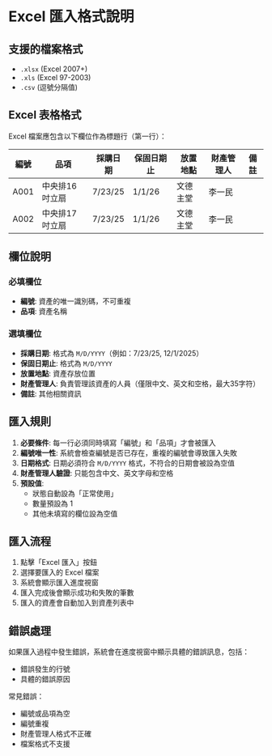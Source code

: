 # Excel 匯入格式說明

## 支援的檔案格式

- `.xlsx` (Excel 2007+)
- `.xls` (Excel 97-2003)
- `.csv` (逗號分隔值)

## Excel 表格格式

Excel 檔案應包含以下欄位作為標題行（第一行）：

| 編號 | 品項           | 採購日期 | 保固日期止 | 放置地點 | 財產管理人 | 備註 |
| ---- | -------------- | -------- | ---------- | -------- | ---------- | ---- |
| A001 | 中央排16吋立扇 | 7/23/25  | 1/1/26     | 文德主堂 | 李一民     |      |
| A002 | 中央排17吋立扇 | 7/23/25  | 1/1/26     | 文德主堂 | 李一民     |      |

## 欄位說明

### 必填欄位

- **編號**: 資產的唯一識別碼，不可重複
- **品項**: 資產名稱

### 選填欄位

- **採購日期**: 格式為 `M/D/YYYY`（例如：7/23/25, 12/1/2025）
- **保固日期止**: 格式為 `M/D/YYYY`
- **放置地點**: 資產存放位置
- **財產管理人**: 負責管理該資產的人員（僅限中文、英文和空格，最大35字符）
- **備註**: 其他相關資訊

## 匯入規則

1. **必要條件**: 每一行必須同時填寫「編號」和「品項」才會被匯入
2. **編號唯一性**: 系統會檢查編號是否已存在，重複的編號會導致匯入失敗
3. **日期格式**: 日期必須符合 `M/D/YYYY` 格式，不符合的日期會被設為空值
4. **財產管理人驗證**: 只能包含中文、英文字母和空格
5. **預設值**:
   - 狀態自動設為「正常使用」
   - 數量預設為 1
   - 其他未填寫的欄位設為空值

## 匯入流程

1. 點擊「Excel 匯入」按鈕
2. 選擇要匯入的 Excel 檔案
3. 系統會顯示匯入進度視窗
4. 匯入完成後會顯示成功和失敗的筆數
5. 匯入的資產會自動加入到資產列表中

## 錯誤處理

如果匯入過程中發生錯誤，系統會在進度視窗中顯示具體的錯誤訊息，包括：

- 錯誤發生的行號
- 具體的錯誤原因

常見錯誤：

- 編號或品項為空
- 編號重複
- 財產管理人格式不正確
- 檔案格式不支援
